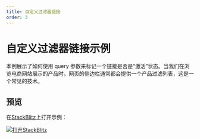 ```yaml
---
title: 自定义过滤器链接
order: 3
---
```


# 自定义过滤器链接示例
本例展示了如何使用 query 参数来标记一个链接是否是“激活”状态。当我们在浏览电商网站展示的产品时，网页的侧边栏通常都会提供一个产品过滤列表，这是一个常见的技术。

## 预览
在[StackBlitz](https://stackblitz.com/)上打开示例：      

[![打开StackBlitz](https://developer.stackblitz.com/img/open_in_stackblitz.svg)](https://stackblitz.com/edit/github-edatgz?file=src/App.tsx)      
